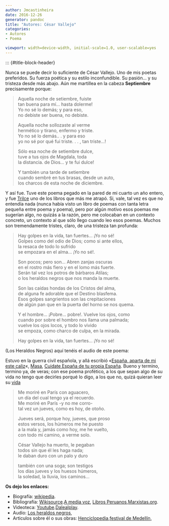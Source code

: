 ```yaml
---
author: Jmcastinheira
date: 2016-12-26
generator: pandoc
title: "Autores: César Vallejo"
categories:
- Autores
- Poema

viewport: width=device-width, initial-scale=1.0, user-scalable=yes
---
```


::: {#title-block-header}

Nunca se puede decir lo suficiente de César Vallejo. Uno de mis poetas
preferidos. Su fuerza poética y su estilo inconfundible. Su pasión... y
su tristeza desde más abajo. Aún me martillea en la cabeza
**Septiembre** precisamente porque:

> Aquella noche de setiembre, fuiste\
> tan buena para mí... hasta dolerme!\
> Yo no sé lo demás; y para eso,\
> no debiste ser buena, no debiste.
>
> Aquella noche sollozaste al verme\
> hermético y tirano, enfermo y triste.\
> Yo no sé lo demás.. . y para eso\
> yo no sé por qué fui triste. . . , tan triste...!
>
> Sólo esa noche de setiembre dulce,\
> tuve a tus ojos de Magdala, toda\
> la distancia. de Dios... y te fui dulce!
>
> Y también una tarde de setiembre\
> cuando sembré en tus brasas, desde un auto,\
> los charcos de esta noche de diciembre.

Y así fue. Tuve este poema pegado en la pared de mi cuarto un año
entero, y fue [Trilce](http://es.wikisource.org/wiki/Trilce) uno de los
libros que más me atrapó. Si, vale, tal vez es que no entendía nada
(nunca había visto un libro de poemas con tanta letra pequeña entre
poema y poema), pero por algún motivo esos poemas me sugerían algo, no
quizás a la razón, pero me colocaban en un contexto concreto, un
contexto al que sólo llego cuando leo esos poemas. Muchos son
tremendamente tristes, claro, de una tristeza tan profunda:

> Hay golpes en la vida, tan fuertes... ¡Yo no sé!\
> Golpes como del odio de Dios; como si ante ellos,\
> la resaca de todo lo sufrido\
> se empozara en el alma... ¡Yo no sé!.
>
> Son pocos; pero son... Abren zanjas oscuras\
> en el rostro más fiero y en el lomo más fuerte.\
> Serán tal vez los potros de bárbaros Atilas;\
> o los heraldos negros que nos manda la muerte.
>
> Son las caídas hondas de los Cristos del alma,\
> de alguna fe adorable que el Destino blasfema.\
> Esos golpes sangrientos son las crepitaciones\
> de algún pan que en la puerta del horno se nos quema.
>
> Y el hombre... ¡Pobre... pobre!. Vuelve los ojos, como\
> cuando por sobre el hombro nos llama una palmada;\
> vuelve los ojos locos, y todo lo vivido\
> se empoza, como charco de culpa, en la mirada.
>
> Hay golpes en la vida, tan fuertes... ¡Yo no sé!

(Los Heraldos Negros) aquí tenéis el audio de este poema:

Estuvo en la guerra civil española, y allá escribió «[España, aparta de
mi este
caliz](http://es.wikisource.org/wiki/Espa%C3%B1a%2C_aparta_de_m%C3%AD_este_c%C3%A1liz)«,
[Masa](http://es.wikisource.org/wiki/Masa), [Cuidate España de tu propia
España](http://es.wikisource.org/wiki/Masa). Bueno y termino, termino
ya, de veras; con ese poema profético, a los que sepan algo de su vida
no tengo que decirles porqué lo digo, a los que no, quizá quieran leer
su [vida](http://es.wikipedia.org/wiki/C%C3%A9sar_Vallejo)

> Me moriré en París con aguacero,\
> un día del cual tengo ya el recuerdo.\
> Me moriré en París -y no me corro-\
> tal vez un jueves, como es hoy, de otoño.
>
> Jueves será, porque hoy, jueves, que proso\
> estos versos, los húmeros me he puesto\
> a la mala y, jamás como hoy, me he vuelto,\
> con todo mi camino, a verme solo.
>
> César Vallejo ha muerto, le pegaban\
> todos sin que él les haga nada;\
> le daban duro con un palo y duro
>
> también con una soga; son testigos\
> los días jueves y los huesos húmeros,\
> la soledad, la lluvia, los caminos...

**Os dejo los enlaces:**

-   Biografía:
    [wikipedia](http://es.wikipedia.org/wiki/C%C3%A9sar_Vallejo).
-   Bibliografía:
    [Wikisource](http://es.wikisource.org/wiki/C%C3%A9sar_Vallejo).[A
    media voz](http://amediavoz.com/vallejo.htm), [Libros
    Peruanos](http://www.librosperuanos.com/autores/cesar_vallejo.html),[Marxistas.org](http://www.marxists.org/espanol/vallejo/poemas.htm).
-   Videoteca:
    [Youtube](http://www.youtube.com/results?search_query=Cesar+Vallejo&search_type=).[Dalealplay](http://www.dalealplay.com/informaciondecontenido.php?con=66143).
-   Audio: [Los heraldos
    negros](http://www.evoca.com/everyone_recording.jsp?rid=17283),
-   Articulos sobre él o sus obras:
    [Henciclopedia](http://www.henciclopedia.org.uy/autores/Platero/curriculum.htm),[festival
    de
    Medellín](http://www.festivaldepoesiademedellin.org/pub.php/es/Revista/ultimas_ediciones/79/mariategui.html),
